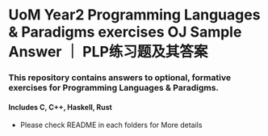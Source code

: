 # UoM Year2 Programming Languages & Paradigms exercises OJ Sample Answer ｜ PLP练习题及其答案
### This repository contains answers to optional, formative exercises for Programming Languages & Paradigms.
#### Includes C, C++, Haskell, Rust

<!-- - Thanks to Pierre Olivier, Pavlos Petoumenos, Joseph Razavi, Rizos Sakellariou -->
- Please check README in each folders for More details 
<!-- - langugage   corresponding each -->

